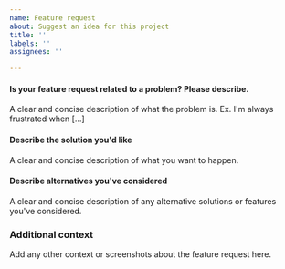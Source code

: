 ```yaml
---
name: Feature request
about: Suggest an idea for this project
title: ''
labels: ''
assignees: ''

---
```


#### Is your feature request related to a problem? Please describe. ####
A clear and concise description of what the problem is. Ex. I'm always frustrated when [...]

#### Describe the solution you'd like ####
A clear and concise description of what you want to happen.

#### Describe alternatives you've considered ####
A clear and concise description of any alternative solutions or features you've considered.

### Additional context ####
Add any other context or screenshots about the feature request here.
